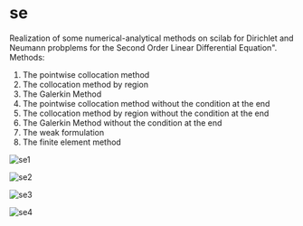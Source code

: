 # se
Realization of some numerical-analytical methods on scilab for Dirichlet and Neumann probplems for the Second Order Linear Differential Equation".
Methods:
1) The pointwise collocation method
2) The collocation method by region
3) The Galerkin Method
4) The pointwise collocation method without the condition at the end
5) The collocation method by region without the condition at the end
6) The Galerkin Method without the condition at the end
7) The weak formulation
8) The finite element method



![se1](https://cloud.githubusercontent.com/assets/7002896/26339046/10fb9f22-3f96-11e7-931f-308c7273e8f4.png)

![se2](https://cloud.githubusercontent.com/assets/7002896/26339045/10fa09fa-3f96-11e7-8ef3-5e1017f0b7a9.png)

![se3](https://cloud.githubusercontent.com/assets/7002896/26339048/10fc8306-3f96-11e7-906a-6fd725978746.png)

![se4](https://cloud.githubusercontent.com/assets/7002896/26339047/10fbdf82-3f96-11e7-9c5f-40744bcbf1ff.png)